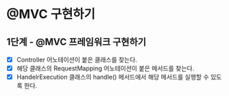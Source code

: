 # @MVC 구현하기

## 1단계 - @MVC 프레임워크 구현하기

- [x] Controller 어노테이션이 붙은 클래스를 찾는다.
- [x] 해당 클래스의 RequestMapping 어노테이션이 붙은 메서드를 찾는다.
- [x] HandelrExecution 클래스의 handle() 메서드에서 해당 메서드를 실행할 수 있도록 한다.
